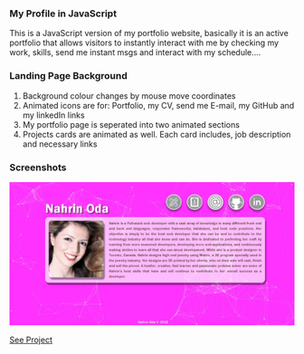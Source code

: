 ### My Profile in JavaScript

This is a JavaScript version of my portfolio website, basically it is an active portfolio that allows visitors to instantly interact with me by checking my work, skills, send me instant msgs and interact with my schedule....

### Landing Page Background 

1. Background colour changes by mouse move coordinates
2. Animated icons are for: Portfolio, my CV, send me E-mail, my GitHub and my linkedIn links
3. My portfolio page is seperated into two animated sections
4. Projects cards are animated as well. Each card includes, job description and necessary links

### Screenshots
![Landing Page](landingPageImg.jpg)

[See Project](https://nahrinoda.github.io/My-profile-in-Javascript/landingPage.html)